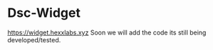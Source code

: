 # Dsc-Widget
https://widget.hexxlabs.xyz
Soon we will add the code its still being developed/tested.
